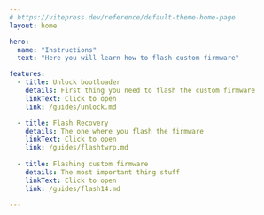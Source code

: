 ```yaml
---
# https://vitepress.dev/reference/default-theme-home-page
layout: home

hero:
  name: "Instructions"
  text: "Here you will learn how to flash custom firmware"

features:
  - title: Unlock bootloader
    details: First thing you need to flash the custom firmware
    linkText: Click to open
    link: /guides/unlock.md

  - title: Flash Recovery
    details: The one where you flash the firmware
    linkText: Click to open
    link: /guides/flashtwrp.md
  
  - title: Flashing custom firmware
    details: The most important thing stuff
    linkText: Click to open
    link: /guides/flash14.md

---
```


